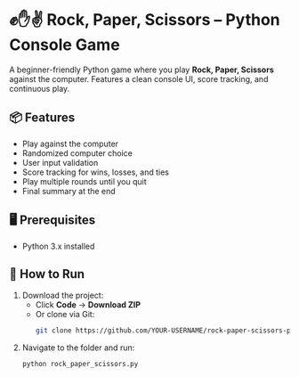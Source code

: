 # ✊✋✌️ Rock, Paper, Scissors – Python Console Game

A beginner-friendly Python game where you play **Rock, Paper, Scissors** against the computer. Features a clean console UI, score tracking, and continuous play.

## 📦 Features
- Play against the computer
- Randomized computer choice
- User input validation
- Score tracking for wins, losses, and ties
- Play multiple rounds until you quit
- Final summary at the end

## 🖥️ Prerequisites
- Python 3.x installed

## 🚀 How to Run
1. Download the project:
   - Click **Code** → **Download ZIP**
   - Or clone via Git:
     ```bash
     git clone https://github.com/YOUR-USERNAME/rock-paper-scissors-python.git
     ```
2. Navigate to the folder and run:
   ```bash
   python rock_paper_scissors.py
